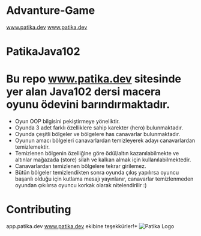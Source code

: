 # Advanture-Game
www.patika.dev  www.patika.dev
# PatikaJava102
# Bu repo www.patika.dev sitesinde yer alan Java102 dersi macera oyunu ödevini barındırmaktadır.
  - Oyun OOP bilgisini pekiştirmeye yöneliktir.
  - Oyunda  3 adet farklı özelliklere sahip karekter (hero) bulunmaktadır.
  - Oyunda çeşitli bölgeler ve bölgelere has canavarlar bulunmaktadır.
  - Oyunun amacı bölgeleri canavarlardan temizleyerek adayı canavarlardan temizlemektir.
  - Temizlenen bölgenin özelliğine göre ödül/altın kazanılabilmekte ve altınlar mağazada (store)  silah ve kalkan almak için kullanılabilmektedir.
  - Canavarlardan temizlenen bölgelere tekrar girilemez.
  - Bütün bölgeler temizlendikten sonra oyunda  çıkış yapılırsa oyuncu başarılı olduğu için kutlama mesajı yayınlanır, canavarlar temizlenmeden oyundan çıkılırsa oyuncu korkak olarak nitelendirilir :)
# Contributing
app.patika.dev www.patika.dev ekibine teşekkürler!*
![Patika Logo](https://patika-prod.s3.eu-central-1.amazonaws.com/staticFiles/patikaLogo.png)
